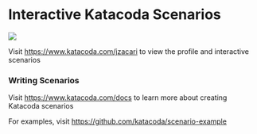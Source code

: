 # Interactive Katacoda Scenarios

[![](http://shields.katacoda.com/katacoda/jzacari/count.svg)](https://www.katacoda.com/jzacari "Get your profile on Katacoda.com")

Visit https://www.katacoda.com/jzacari to view the profile and interactive scenarios

### Writing Scenarios
Visit https://www.katacoda.com/docs to learn more about creating Katacoda scenarios

For examples, visit https://github.com/katacoda/scenario-example
